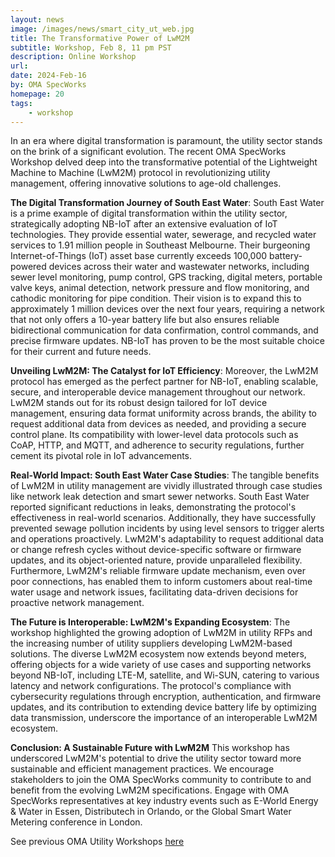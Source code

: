 ```yaml
---
layout: news
image: /images/news/smart_city_ut_web.jpg
title: The Transformative Power of LwM2M
subtitle: Workshop, Feb 8, 11 pm PST
description: Online Workshop
url: 
date: 2024-Feb-16
by: OMA SpecWorks
homepage: 20
tags: 
    - workshop
---
```


In an era where digital transformation is paramount, the utility sector stands on the brink of a significant evolution. The recent OMA SpecWorks Workshop delved deep into the transformative potential of the Lightweight Machine to Machine (LwM2M) protocol in revolutionizing utility management, offering innovative solutions to age-old challenges.

<!--more-->

**The Digital Transformation Journey of South East Water**:
South East Water is a prime example of digital transformation within the utility sector, strategically adopting NB-IoT after an extensive evaluation of IoT technologies. They provide essential water, sewerage, and recycled water services to 1.91 million people in Southeast Melbourne. Their burgeoning Internet-of-Things (IoT) asset base currently exceeds 100,000 battery-powered devices across their water and wastewater networks, including sewer level monitoring, pump control, GPS tracking, digital meters, portable valve keys, animal detection, network pressure and flow monitoring, and cathodic monitoring for pipe condition. Their vision is to expand this to approximately 1 million devices over the next four years, requiring a network that not only offers a 10-year battery life but also ensures reliable bidirectional communication for data confirmation, control commands, and precise firmware updates. NB-IoT has proven to be the most suitable choice for their current and future needs.

**Unveiling LwM2M: The Catalyst for IoT Efficiency**:
Moreover, the LwM2M protocol has emerged as the perfect partner for NB-IoT, enabling scalable, secure, and interoperable device management throughout our network. LwM2M stands out for its robust design tailored for IoT device management, ensuring data format uniformity across brands, the ability to request additional data from devices as needed, and providing a secure control plane. Its compatibility with lower-level data protocols such as CoAP, HTTP, and MQTT, and adherence to security regulations, further cement its pivotal role in IoT advancements.

**Real-World Impact: South East Water Case Studies**:
The tangible benefits of LwM2M in utility management are vividly illustrated through case studies like network leak detection and smart sewer networks. South East Water reported significant reductions in leaks, demonstrating the protocol's effectiveness in real-world scenarios. Additionally, they have successfully prevented sewage pollution incidents by using level sensors to trigger alerts and operations proactively. LwM2M's adaptability to request additional data or change refresh cycles without device-specific software or firmware updates, and its object-oriented nature, provide unparalleled flexibility. Furthermore, LwM2M's reliable firmware update mechanism, even over poor connections, has enabled them to inform customers about real-time water usage and network issues, facilitating data-driven decisions for proactive network management.

**The Future is Interoperable: LwM2M's Expanding Ecosystem**:
The workshop highlighted the growing adoption of LwM2M in utility RFPs and the increasing number of utility suppliers developing LwM2M-based solutions. The diverse LwM2M ecosystem now extends beyond meters, offering objects for a wide variety of use cases and supporting networks beyond NB-IoT, including LTE-M, satellite, and Wi-SUN, catering to various latency and network configurations. The protocol's compliance with cybersecurity regulations through encryption, authentication, and firmware updates, and its contribution to extending device battery life by optimizing data transmission, underscore the importance of an interoperable LwM2M ecosystem.

**Conclusion: A Sustainable Future with LwM2M**
This workshop has underscored LwM2M's potential to drive the utility sector toward more sustainable and efficient management practices. We encourage stakeholders to join the OMA SpecWorks community to contribute to and benefit from the evolving LwM2M specifications. Engage with OMA SpecWorks representatives at key industry events such as E-World Energy & Water in Essen, Distributech in Orlando, or the Global Smart Water Metering conference in London.


See previous OMA Utility Workshops <a href="https://guidelines.openmobilealliance.org/workshop" target="_blank">here</a>


